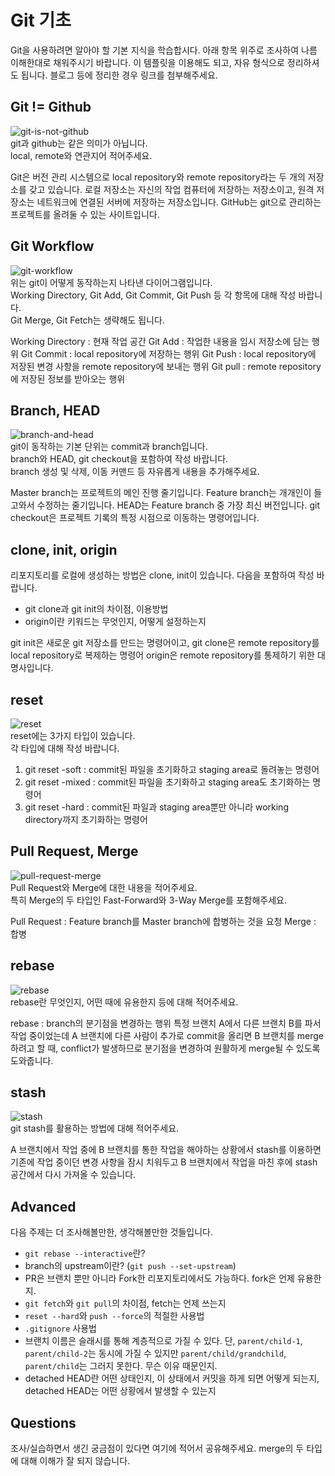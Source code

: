 # Git 기초
Git을 사용하려면 알아야 할 기본 지식을 학습합시다. 아래 항목 위주로 조사하여 나름 이해한대로 채워주시기 바랍니다. 이 템플릿을 이용해도 되고, 자유 형식으로 정리하셔도 됩니다. 블로그 등에 정리한 경우 링크를 첨부해주세요.

## Git != Github
![git-is-not-github](https://user-images.githubusercontent.com/51331195/160232512-3d6686ca-4ae3-4f11-a8d7-c893c0a7526a.png)  
git과 github는 같은 의미가 아닙니다.  
local, remote와 연관지어 적어주세요.

Git은 버전 관리 시스템으로 local repository와 remote repository라는 두 개의 저장소를 갖고 있습니다.
로컬 저장소는 자신의 작업 컴퓨터에 저장하는 저장소이고, 원격 저장소는 네트워크에 연결된 서버에 저장하는 저장소입니다.
GitHub는 git으로 관리하는 프로젝트를 올려둘 수 있는 사이트입니다.

## Git Workflow
![git-workflow](https://cdn-media-1.freecodecamp.org/images/1*iL2J8k4ygQlg3xriKGimbQ.png)  
위는 git이 어떻게 동작하는지 나타낸 다이어그램입니다.  
Working Directory, Git Add, Git Commit, Git Push 등 각 항목에 대해 작성 바랍니다.  
Git Merge, Git Fetch는 생략해도 됩니다.

Working Directory : 현재 작업 공간
Git Add : 작업한 내용을 임시 저장소에 담는 행위
Git Commit : local repository에 저장하는 행위
Git Push : local repository에 저장된 변경 사항을 remote repository에 보내는 행위
Git pull : remote repository에 저장된 정보를 받아오는 행위

## Branch, HEAD
![branch-and-head](https://ihatetomatoes.net/wp-content/uploads/2020/04/07-head-pointer.png)  
git이 동작하는 기본 단위는 commit과 branch입니다.  
branch와 HEAD, git checkout을 포함하여 작성 바랍니다.  
branch 생성 및 삭제, 이동 커맨드 등 자유롭게 내용을 추가해주세요.

Master branch는 프로젝트의 메인 진행 줄기입니다.
Feature branch는 개개인이 들고와서 수정하는 줄기입니다.
HEAD는 Feature branch 중 가장 최신 버전입니다.
git checkout은 프로젝트 기록의 특정 시점으로 이동하는 명령어입니다.


## clone, init, origin
리포지토리를 로컬에 생성하는 방법은 clone, init이 있습니다. 다음을 포함하여 작성 바랍니다.
- git clone과 git init의 차이점, 이용방법
- origin이란 키워드는 무엇인지, 어떻게 설정하는지

git init은 새로운 git 저장소를 만드는 명령어이고, git clone은 remote repository를 local repository로 복제하는 명령어
origin은 remote repository를 통제하기 위한 대명사입니다.

## reset
![reset](https://user-images.githubusercontent.com/51331195/160235594-8836570b-e8bf-484a-bb92-b2bd6d873066.png)  
reset에는 3가지 타입이 있습니다.  
각 타입에 대해 작성 바랍니다.

1. git reset -soft : commit된 파일을 초기화하고 staging area로 돌려놓는 명령어
2. git reset -mixed : commit된 파일을 초기화하고 staging area도 초기화하는 명령어
3. git reset -hard : commit된 파일과 staging area뿐만 아니라 working directory까지 초기화하는 명령어

## Pull Request, Merge
![pull-request-merge](https://atlassianblog.wpengine.com/wp-content/uploads/bitbucket411-blog-1200x-branches2.png)  
Pull Request와 Merge에 대한 내용을 적어주세요.  
특히 Merge의 두 타입인 Fast-Forward와 3-Way Merge를 포함해주세요.

Pull Request : Feature branch를 Master branch에 합병하는 것을 요청
Merge : 합병

## rebase
![rebase](https://user-images.githubusercontent.com/51331195/160234052-7fe70f85-5906-4474-b809-782adae92b3c.png)  
rebase란 무엇인지, 어떤 때에 유용한지 등에 대해 적어주세요.

rebase : branch의 분기점을 변경하는 행위
특정 브랜치 A에서 다른 브랜치 B를 파서 작업 중이었는데 A 브랜치에 다른 사람이 추가로 commit을 올리면 B 브랜치를 merge 하려고 할 때, conflict가 발생하므로
분기점을 변경하여 원활하게 merge될 수 있도록 도와줍니다.

## stash
![stash](https://d8it4huxumps7.cloudfront.net/bites/wp-content/banners/2023/4/642a663eaff96_git_stash.png)  
git stash를 활용하는 방법에 대해 적어주세요.

A 브랜치에서 작업 중에 B 브랜치를 통한 작업을 해야하는 상황에서 stash를 이용하면 기존에 작업 중이던 변경 사항을 잠시 치워두고 B 브랜치에서 작업을 마친 후에 stash 공간에서 다시 가져올 수 있습니다.

## Advanced
다음 주제는 더 조사해볼만한, 생각해볼만한 것들입니다. 
- `git rebase --interactive`란?
- branch의 upstream이란? (`git push --set-upstream`)
- PR은 브랜치 뿐만 아니라 Fork한 리포지토리에서도 가능하다. fork은 언제 유용한지. 
- `git fetch`와 `git pull`의 차이점, fetch는 언제 쓰는지
- `reset --hard`와 `push --force`의 적절한 사용법
- `.gitignore` 사용법
- 브랜치 이름은 슬래시를 통해 계층적으로 가질 수 있다. 단, `parent/child-1`, `parent/child-2`는 동시에 가질 수 있지만 `parent/child/grandchild`, `parent/child`는 그러지 못한다. 무슨 이유 때문인지. 
- detached HEAD란 어떤 상태인지, 이 상태에서 커밋을 하게 되면 어떻게 되는지, detached HEAD는 어떤 상황에서 발생할 수 있는지

## Questions
조사/실습하면서 생긴 궁금점이 있다면 여기에 적어서 공유해주세요.
merge의 두 타입에 대해 이해가 잘 되지 않습니다.